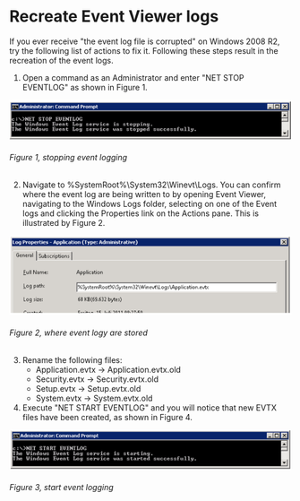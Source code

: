 # Recreate Event Viewer logs

If you ever receive "the event log file is corrupted" on Windows 2008 R2, try the following list of actions to fix it.  Following these steps result in the recreation of the event logs.

1. Open a command as an Administrator and enter "NET STOP EVENTLOG" as shown in Figure 1.

![stopping event logging][FIGURE1]
###### Figure 1, stopping event logging

2. Navigate to %SystemRoot%\System32\Winevt\Logs.  You can confirm where the event log are being written to by opening Event Viewer, navigating to the Windows Logs folder, selecting on one of the Event logs and clicking the Properties link on the Actions pane.  This is illustrated by Figure 2.

![where event logy are stored][FIGURE2]
###### Figure 2, where event logy are stored

3. Rename the following files:
    + Application.evtx -> Application.evtx.old
    + Security.evtx -> Security.evtx.old
    + Setup.evtx -> Setup.evtx.old
    + System.evtx -> System.evtx.old
4. Execute "NET START EVENTLOG" and you will notice that new EVTX files have been created, as shown in Figure 4.

![start event logging][FIGURE3]
###### Figure 3, start event logging

[FIGURE1]: ../images/2012/msdn-0190.png "Figure 1, stopping event logging"
[FIGURE2]: ../images/2012/msdn-0191.png "Figure 2, where event logy are stored"
[FIGURE3]: ../images/2012/msdn-0193.png "Figure 3, start event logging"
